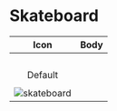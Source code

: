 # Skateboard 

| Icon | Body |
| :--: | :--: | 
| | | | | 
|  <br> Default |  | 
| | | | | 
| ![skateboard](https://github.com/user-attachments/assets/ac95d7be-38f7-4693-a76b-483db32fd482) <br> | |




